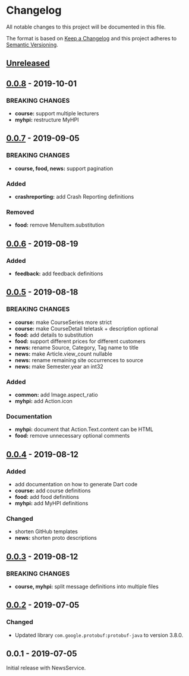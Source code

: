 # Changelog

All notable changes to this project will be documented in this file.

The format is based on [Keep a Changelog](http://keepachangelog.com/en/1.0.0/)
and this project adheres to [Semantic Versioning](http://semver.org/spec/v2.0.0.html).


<!-- Template:
## [Unreleased] - 2019-xx-xx
### Added
### Changed
### Deprecated
### Removed
### Fixed
### Security
-->

## [Unreleased]


## [0.0.8] - 2019-10-01
### BREAKING CHANGES
- **course:** support multiple lecturers
- **myhpi:** restructure MyHPI

## [0.0.7] - 2019-09-05
### BREAKING CHANGES
- **course, food, news:** support pagination

### Added
- **crashreporting:** add Crash Reporting definitions

### Removed
- **food:** remove MenuItem.substitution

## [0.0.6] - 2019-08-19
### Added
- **feedback:** add feedback definitions

## [0.0.5] - 2019-08-18
### BREAKING CHANGES
- **course:** make CourseSeries more strict
- **course:** make CourseDetail teletask + description optional
- **food:** add details to substitution
- **food:** support different prices for different customers
- **news:** rename Source, Category, Tag name to title
- **news:** make Article.view_count nullable
- **news:** rename remaining site occurrences to source
- **news:** make Semester.year an int32

### Added
- **common:** add Image.aspect_ratio
- **myhpi:** add Action.icon

### Documentation
- **myhpi:** document that Action.Text.content can be HTML
- **food:** remove unnecessary optional comments

## [0.0.4] - 2019-08-12
### Added
- add documentation on how to generate Dart code
- **course:** add course definitions
- **food:** add food definitions
- **myhpi:** add MyHPI definitions

### Changed
- shorten GitHub templates
- **news:** shorten proto descriptions

## [0.0.3] - 2019-08-12
### BREAKING CHANGES
- **course, myhpi:** split message definitions into multiple files

## [0.0.2] - 2019-07-05
### Changed
- Updated library `com.google.protobuf:protobuf-java` to version 3.8.0.

## 0.0.1 - 2019-07-05
Initial release with NewsService.


[Unreleased]: https://github.com/HPI-de/hpi-cloud-apis/compare/0.0.8...dev
[0.0.8]: https://github.com/HPI-de/hpi-cloud-apis/compare/0.0.7...0.0.8
[0.0.7]: https://github.com/HPI-de/hpi-cloud-apis/compare/0.0.6...0.0.7
[0.0.6]: https://github.com/HPI-de/hpi-cloud-apis/compare/0.0.5...0.0.6
[0.0.5]: https://github.com/HPI-de/hpi-cloud-apis/compare/0.0.4...0.0.5
[0.0.4]: https://github.com/HPI-de/hpi-cloud-apis/compare/0.0.3...0.0.4
[0.0.3]: https://github.com/HPI-de/hpi-cloud-apis/compare/0.0.2...0.0.3
[0.0.2]: https://github.com/HPI-de/hpi-cloud-apis/compare/0.0.1...0.0.2
